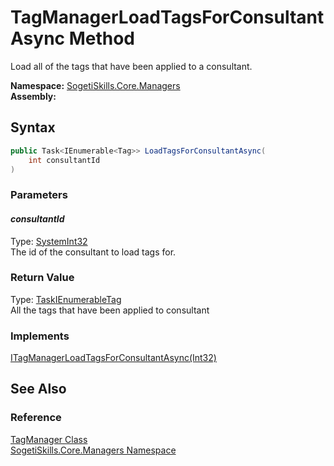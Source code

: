 TagManagerLoadTagsForConsultantAsync Method
===========================================
Load all of the tags that have been applied to a consultant.

**Namespace:** [SogetiSkills.Core.Managers][1]  
**Assembly:**

Syntax
------

```csharp
public Task<IEnumerable<Tag>> LoadTagsForConsultantAsync(
	int consultantId
)
```

### Parameters

#### *consultantId*
Type: [SystemInt32][2]  
The id of the consultant to load tags for.

### Return Value
Type: [Task][3][IEnumerable][4][Tag][5]  
All the tags that have been applied to consultant
### Implements
[ITagManagerLoadTagsForConsultantAsync(Int32)][6]  


See Also
--------

### Reference
[TagManager Class][7]  
[SogetiSkills.Core.Managers Namespace][1]  

[1]: ../README.md
[2]: http://msdn.microsoft.com/en-us/library/td2s409d
[3]: http://msdn.microsoft.com/en-us/library/dd321424
[4]: http://msdn.microsoft.com/en-us/library/9eekhta0
[5]: ../../SogetiSkills.Core.Models/Tag/README.md
[6]: ../ITagManager/LoadTagsForConsultantAsync.md
[7]: README.md